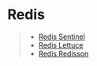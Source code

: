 # Redis

> * [Redis Sentinel](https://github.com/tlarbals824/TIL/tree/main/Redis/RedisSentinel.md)
> * [Redis Lettuce](https://github.com/tlarbals824/TIL/tree/main/Redis/RedisLettuce.md)
> * [Redis Redisson](https://github.com/tlarbals824/TIL/tree/main/Redis/RedisRedisson.md)